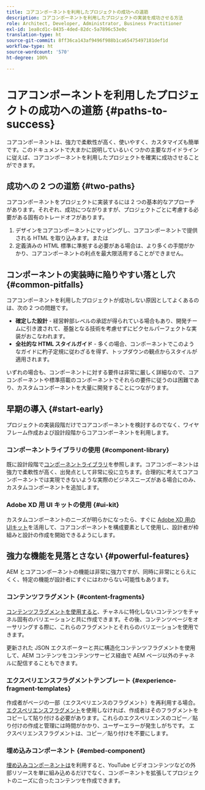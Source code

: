 ```yaml
---
title: コアコンポーネントを利用したプロジェクトの成功への道筋
description: コアコンポーネントを利用したプロジェクトの実装を成功させる方法
role: Architect, Developer, Administrator, Business Practitioner
exl-id: 1ea8cd1c-8435-4ded-82dc-5a7896c53e0c
translation-type: ht
source-git-commit: 8ff36ca143af9496f988b1ca65475497181def1d
workflow-type: ht
source-wordcount: '570'
ht-degree: 100%

---
```


# コアコンポーネントを利用したプロジェクトの成功への道筋 {#paths-to-success}

コアコンポーネントは、強力で柔軟性が高く、使いやすく、カスタマイズも簡単です。このドキュメントで大まかに説明しているいくつかの主要なガイドラインに従えば、コアコンポーネントを利用したプロジェクトを確実に成功させることができます。

## 成功への 2 つの道筋 {#two-paths}

コアコンポーネントをプロジェクトに実装するには 2 つの基本的なアプローチがあります。それぞれ、成功につながりますが、プロジェクトごとに考慮する必要がある固有のトレードオフがあります。

1. デザインをコアコンポーネントにマッピングし、コアコンポーネントで提供される HTML を取り込みます。または
1. 定義済みの HTML 標準に準拠する必要がある場合は、より多くの手間がかかり、コアコンポーネントの利点を最大限活用することができません。

## コンポーネントの実装時に陥りやすい落とし穴 {#common-pitfalls}

コアコンポーネントを利用したプロジェクトが成功しない原因としてよくあるのは、次の 2 つの問題です。

* **確定した設計** - 経営幹部レベルの承認が得られている場合もあり、開発チームに引き渡されて、基盤となる技術を考慮せずにピクセルパーフェクトな実装がおこなわれます。
* **全社的な HTML スタイルガイド** - 多くの場合、コンポーネントでこのようなガイドに杓子定規に従わざるを得ず、トップダウンの観点からスタイルが適用されます。

いずれの場合も、コンポーネントに対する要件は非常に厳しく詳細なので、コアコンポーネントや標準搭載のコンポーネントでそれらの要件に従うのは困難であり、カスタムコンポーネントを大量に開発することにつながります。

## 早期の導入 {#start-early}

プロジェクトの実装段階だけでコアコンポーネントを検討するのでなく、ワイヤフレーム作成および設計段階からコアコンポーネントを利用します。

### コンポーネントライブラリの使用 {#component-library}

既に設計段階で[コンポーネントライブラリ](https://adobe.com/go/aem_cmp_library_jp)を参照します。コアコンポーネントは強力で柔軟性が高く、出発点として非常に役に立ちます。合理的に考えてコアコンポーネントでは実現できないような実際のビジネスニーズがある場合にのみ、カスタムコンポーネントを追加します。

### Adobe XD 用 UI キットの使用 {#ui-kit}

カスタムコンポーネントのニーズが明らかになったら、すぐに [Adobe XD 用の UIキット](https://docs.adobe.com/content/help/en/experience-manager-learn/getting-started-wknd-tutorial-develop/assets/overview/AEM_UI-kit_Wireframe.xd)を活用して、コアコンポーネントを構成要素として使用し、設計者が枠組みと設計の作成を開始できるようにします。

## 強力な機能を見落とさない {#powerful-features}

AEM とコアコンポーネントの機能は非常に強力ですが、同時に非常にとらえにくく、特定の機能が設計者にすぐにはわからない可能性もあります。

### コンテンツフラグメント {#content-fragments}

[コンテンツフラグメントを使用すると](https://docs.adobe.com/content/help/ja-JP/experience-manager-cloud-service/sites/authoring/fundamentals/content-fragments.html)、チャネルに特化しないコンテンツをチャネル固有のバリエーションと共に作成できます。その後、コンテンツページをオーサリングする際に、これらのフラグメントとそれらのバリエーションを使用できます。

更新された JSON エクスポーターと共に構造化コンテンツフラグメントを使用して、AEM コンテンツをコンテンツサービス経由で AEM ページ以外のチャネルに配信することもできます。

### エクスペリエンスフラグメントテンプレート {#experience-fragment-templates}

作成者がページの一部（エクスペリエンスのフラグメント）を再利用する場合。[エクスペリエンスフラグメント](https://docs.adobe.com/content/help/ja-JP/experience-manager-cloud-service/sites/authoring/fundamentals/experience-fragments.html)を使用しなければ、作成者はそのフラグメントをコピーして貼り付ける必要があります。これらのエクスペリエンスのコピー／貼り付けの作成と管理には時間がかかり、ユーザーエラーが発生しがちです。
エクスペリエンスフラグメントは、コピー／貼り付けを不要にします。

### 埋め込みコンポーネント {#embed-component}

[埋め込みコンポーネントは](/help/components/embed.md)を利用すると、YouTube ビデオコンテンツなどの外部リソースを単に組み込めるだけでなく、コンポーネントを拡張してプロジェクトのニーズに合ったコンテンツを作成できます。
